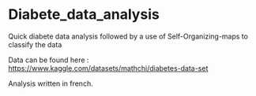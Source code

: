 # Diabete_data_analysis
Quick diabete data analysis followed by a use of Self-Organizing-maps to classify the data

Data can be found here :  https://www.kaggle.com/datasets/mathchi/diabetes-data-set

Analysis written in french.
